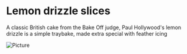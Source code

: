 # Lemon drizzle slices
A classic British cake from the Bake Off judge, Paul Hollywood's lemon drizzle is a simple traybake, made extra special with feather icing

![Picture](https://images.immediate.co.uk/production/volatile/sites/30/2020/08/lemon-drizzle-slices-ef377c7.jpg?quality=90&amp;resize=440,400)

